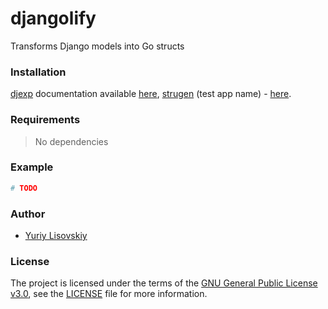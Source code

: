 # djangolify
Transforms Django models into Go structs

### Installation
[djexp](djexp) documentation available [here](djexp/README.md#installation), [strugen](strugen) (test app name) - [here](strugen/README.md#installation).

### Requirements
> No dependencies

### Example
```bash
# TODO
```

### Author
* [Yuriy Lisovskiy](https://github.com/YuriyLisovskiy)

### License
The project is licensed under the terms of the [GNU General Public License v3.0](https://opensource.org/licenses/GPL-3.0), see the [LICENSE](LICENSE) file for more information.
